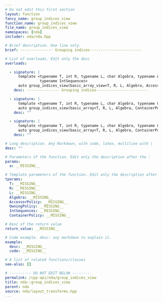 ```yaml
---
# Do not edit this first section
layout: function
fancy_name: group_indices_view
function_name: group_indices_view
file_name: group_indices_view
namespaces: [nda]
includer: nda/nda.hpp

# Brief description. One line only.
brief: --------------- Grouping indices------------------------

# List of overloads. Edit only the desc
overloads:

  - signature: |
      template <typename T, int R, typename L, char Algebra, typename AccessorPolicy, typename OwningPolicy,
                typename IntSequences>
      auto group_indices_view(basic_array_view<T, R, L, Algebra, AccessorPolicy, OwningPolicy> a, IntSequences...)
    desc: --------------- Grouping indices------------------------

  - signature: |
      template <typename T, int R, typename L, char Algebra, typename ContainerPolicy, typename IntSequences>
      auto group_indices_view(basic_array<T, R, L, Algebra, ContainerPolicy> const &a, IntSequences...)
    desc: ""

  - signature: |
      template <typename T, int R, typename L, char Algebra, typename ContainerPolicy, typename IntSequences>
      auto group_indices_view(basic_array<T, R, L, Algebra, ContainerPolicy> &a, IntSequences...)
    desc: ""

# Long description. Any Markdown, with code, latex, multiline with |
desc: ""

# Parameters of the function. Edit only the description after the :
params:
  a: __MISSING__

# Template parameters of the function. Edit only the description after the :
tparams:
  T: __MISSING__
  R: __MISSING__
  L: __MISSING__
  Algebra: __MISSING__
  AccessorPolicy: __MISSING__
  OwningPolicy: __MISSING__
  IntSequences: __MISSING__
  ContainerPolicy: __MISSING__

# Desc of the return value
return_value: __MISSING__

# Code example. desc: any markdown to explain it.
example:
  desc: __MISSING__
  code: __MISSING__

# A list of related functions/classes
see-also: []

# ---------- DO NOT EDIT BELOW --------
permalink: /cpp-api/nda/group_indices_view
title: nda::group_indices_view
parent: nda
source: nda/layout_transforms.hpp
...
```


